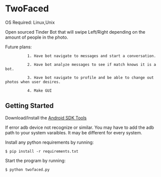 # TwoFaced
OS Required: Linux,Unix

Open sourced Tinder Bot that will swipe Left/Right depending on the amount of people in the photo.

Future plans: 
              
              1. Have bot navigate to messages and start a conversation. 
              
              2. Have bot analyze messages to see if match knows it is a bot.
              
              3. Have bot navigate to profile and be able to change out photos when user desires.
              
              4. Make GUI

## Getting Started

Download/Install the [Android SDK Tools](https://developer.android.com/studio/index.html)

If error adb device not recognize or similar.
You may have to add the adb path to your system varaibles.
It may be different for every system.

Install any python requirements by running:

```$ pip install -r requirements.txt```

Start the program by running:

```$ python twofaced.py```
